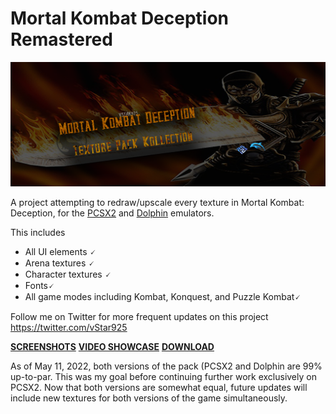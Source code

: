 # Mortal Kombat Deception Remastered
![MKDHD Banner.png](https://github.com/vStar925/MKDeception-Texture-Pack-Kollection/blob/main/MKDHD%20Banner.png)

A project attempting to redraw/upscale every texture in Mortal Kombat: Deception, for the [PCSX2](https://pcsx2.net/) and [Dolphin](https://dolphin-emu.org/) emulators.

This includes 
- All UI elements 🗸
- Arena textures 🗸
- Character textures 🗸
- Fonts🗸
- All game modes including Kombat, Konquest, and Puzzle Kombat🗸

Follow me on Twitter for more frequent updates on this project https://twitter.com/vStar925

[**SCREENSHOTS**](https://lensdump.com/a/tX1uA/sub)
[**VIDEO SHOWCASE**](https://youtu.be/ipWWCSYfMdU)
[**DOWNLOAD**](https://github.com/vStar925/MKDeception-Texture-Pack-Kollection/releases)

As of May 11, 2022, both versions of the pack (PCSX2 and Dolphin are 99% up-to-par. This was my goal before continuing further work exclusively on PCSX2. Now that both versions are somewhat equal, future updates will include new textures for both versions of the game simultaneously.

